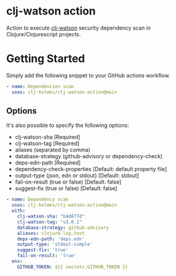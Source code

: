 # clj-watson action

Action to execute [clj-watson](https://github.com/clj-holmes/clj-watson) security dependency scan in Clojure/Clojurescript projects.

# Getting Started
Simply add the following snippet to your GitHub actions workflow.
```yaml
- name: Dependencies scan
  uses: clj-holmes/clj-watson-action@main
```

## Options
It's also possible to specify the following options:
- clj-watson-sha [Required]
- clj-watson-tag [Required]
- aliases (separated by comma)
- database-strategy (github-advisory or dependency-check)
- deps-edn-path [Required]
- dependency-check-properties [Default: default property file]
- output-type (json, edn or stdout) [Default: stdout]
- fail-on-result (true or false) [Default: false]
- suggest-fix (true or false) [Default: false]

```yaml
- name: Dependency scan
  uses: clj-holmes/clj-watson-action@main
  with:
    clj-watson-sha: "b4d877d"
    clj-watson-tag: "v3.0.1"
    database-strategy: github-advisory
    aliases: clojure-lsp,test 
    deps-edn-path: 'deps.edn'
    output-type: 'stdout-simple'
    suggest-fix: 'true'
    fail-on-result: 'true'
  env:
    GITHUB_TOKEN: ${{ secrets.GITHUB_TOKEN }}
```
